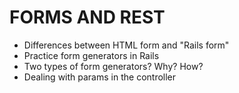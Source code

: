# FORMS AND REST

- Differences between HTML form and "Rails form"
- Practice form generators in Rails
- Two types of form generators? Why? How?
- Dealing with params in the controller